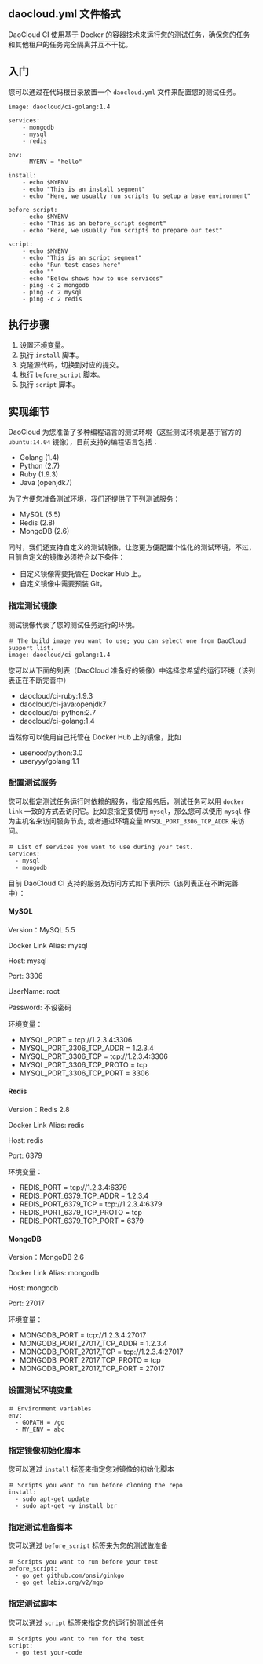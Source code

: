 ## daocloud.yml 文件格式

DaoCloud CI 使用基于 Docker 的容器技术来运行您的测试任务，确保您的任务和其他租户的任务完全隔离并互不干扰。

## 入门

您可以通过在代码根目录放置一个 `daocloud.yml` 文件来配置您的测试任务。

```
image: daocloud/ci-golang:1.4

services:
    - mongodb
    - mysql
    - redis

env:
    - MYENV = "hello"

install:
    - echo $MYENV
    - echo "This is an install segment"
    - echo "Here, we usually run scripts to setup a base environment"

before_script:
    - echo $MYENV
    - echo "This is an before_script segment"
    - echo "Here, we usually run scripts to prepare our test"

script:
    - echo $MYENV
    - echo "This is an script segment"
    - echo "Run test cases here"
    - echo ""
    - echo "Below shows how to use services"
    - ping -c 2 mongodb
    - ping -c 2 mysql
    - ping -c 2 redis
```

## 执行步骤

1. 设置环境变量。
2. 执行 `install` 脚本。
3. 克隆源代码，切换到对应的提交。
4. 执行 `before_script` 脚本。
5. 执行 `script` 脚本。

## 实现细节

DaoCloud 为您准备了多种编程语言的测试环境（这些测试环境是基于官方的 `ubuntu:14.04` 镜像），目前支持的编程语言包括：

* Golang (1.4)
* Python (2.7)
* Ruby (1.9.3)
* Java (openjdk7)

为了方便您准备测试环境，我们还提供了下列测试服务：

* MySQL (5.5)
* Redis (2.8)
* MongoDB (2.6)

同时，我们还支持自定义的测试镜像，让您更方便配置个性化的测试环境，不过，目前自定义的镜像必须符合以下条件：

* 自定义镜像需要托管在 Docker Hub 上。
* 自定义镜像中需要预装 Git。


### 指定测试镜像

测试镜像代表了您的测试任务运行的环境。

```
＃ The build image you want to use; you can select one from DaoCloud support list.
image: daocloud/ci-golang:1.4
```

您可以从下面的列表（DaoCloud 准备好的镜像）中选择您希望的运行环境（该列表正在不断完善中）

* daocloud/ci-ruby:1.9.3
* daocloud/ci-java:openjdk7
* daocloud/ci-python:2.7
* daocloud/ci-golang:1.4

当然你可以使用自己托管在 Docker Hub 上的镜像，比如

* userxxx/python:3.0
* useryyy/golang:1.1

### 配置测试服务

您可以指定测试任务运行时依赖的服务，指定服务后，测试任务可以用 `docker link` 一致的方式去访问它。比如您指定要使用 `mysql`，那么您可以使用 `mysql` 作为主机名来访问服务节点, 或者通过环境变量 `MYSQL_PORT_3306_TCP_ADDR` 来访问。

```
＃ List of services you want to use during your test.
services:
  - mysql
  - mongodb
```

目前 DaoCloud CI 支持的服务及访问方式如下表所示（该列表正在不断完善中）：

#### MySQL

Version：MySQL 5.5

Docker Link Alias: mysql

Host: mysql

Port: 3306

UserName: root

Password: 不设密码

环境变量：

* MYSQL_PORT = tcp://1.2.3.4:3306
* MYSQL_PORT_3306_TCP_ADDR = 1.2.3.4
* MYSQL_PORT_3306_TCP = tcp://1.2.3.4:3306
* MYSQL_PORT_3306_TCP_PROTO = tcp
* MYSQL_PORT_3306_TCP_PORT = 3306

#### Redis

Version：Redis 2.8

Docker Link Alias: redis

Host: redis

Port: 6379

环境变量：

* REDIS_PORT = tcp://1.2.3.4:6379
* REDIS_PORT_6379_TCP_ADDR = 1.2.3.4
* REDIS_PORT_6379_TCP = tcp://1.2.3.4:6379
* REDIS_PORT_6379_TCP_PROTO = tcp
* REDIS_PORT_6379_TCP_PORT = 6379

#### MongoDB

Version：MongoDB 2.6

Docker Link Alias: mongodb

Host: mongodb

Port: 27017

环境变量：

* MONGODB_PORT = tcp://1.2.3.4:27017
* MONGODB_PORT_27017_TCP_ADDR = 1.2.3.4
* MONGODB_PORT_27017_TCP = tcp://1.2.3.4:27017
* MONGODB_PORT_27017_TCP_PROTO = tcp
* MONGODB_PORT_27017_TCP_PORT = 27017

### 设置测试环境变量

```
＃ Environment variables
env:
  - GOPATH = /go
  - MY_ENV = abc
```

### 指定镜像初始化脚本

您可以通过 `install` 标签来指定您对镜像的初始化脚本

```
＃ Scripts you want to run before cloning the repo
install:
  - sudo apt-get update
  - sudo apt-get -y install bzr
```

### 指定测试准备脚本

您可以通过 `before_script` 标签来为您的测试做准备

```
＃ Scripts you want to run before your test
before_script:
  - go get github.com/onsi/ginkgo
  - go get labix.org/v2/mgo
```

### 指定测试脚本

您可以通过 `script` 标签来指定您的运行的测试任务

```
＃ Scripts you want to run for the test
script:
  - go test your-code
```
